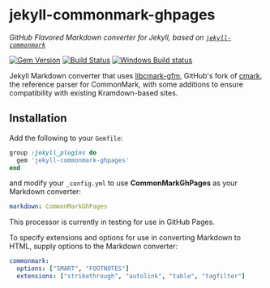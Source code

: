 # jekyll-commonmark-ghpages

*GitHub Flavored Markdown converter for Jekyll, based on [`jekyll-commonmark`](https://github.com/jekyll/jekyll-commonmark)*

[![Gem Version](https://img.shields.io/gem/v/jekyll-commonmark-ghpages.svg)](https://rubygems.org/gems/jekyll-commonmark-ghpages)
[![Build Status](https://img.shields.io/travis/github/jekyll-commonmark-ghpages/master.svg)](https://travis-ci.org/github/jekyll-commonmark-ghpages)
[![Windows Build status](https://img.shields.io/appveyor/ci/github/jekyll-commonmark-ghpages/master.svg?label=Windows%20build)](https://ci.appveyor.com/project/github/jekyll-commonmark-ghpages)

Jekyll Markdown converter that uses [libcmark-gfm](https://github.com/github/cmark), GitHub's fork of [cmark](https://github.com/commonmark/cmark), the reference parser for CommonMark, with some additions to ensure compatibility with existing Kramdown-based sites.

## Installation

Add the following to your `Gemfile`:

```ruby
group :jekyll_plugins do
  gem 'jekyll-commonmark-ghpages'
end
```

and modify your `_config.yml` to use **CommonMarkGhPages** as your Markdown converter:

```yaml
markdown: CommonMarkGhPages
```

This processor is currently in testing for use in GitHub Pages.

To specify extensions and options for use in converting Markdown to HTML, supply options to the Markdown converter:

```yaml
commonmark:
  options: ["SMART", "FOOTNOTES"]
  extensions: ["strikethrough", "autolink", "table", "tagfilter"]
```
